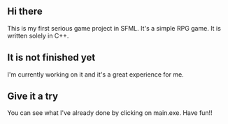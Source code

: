 ## Hi there
This is my first serious game project in SFML. It's a simple RPG game.
It is written solely in C++.

## It is not finished yet
I'm currently working on it and it's a great experience for me.

## Give it a try
You can see what I've already done by clicking on main.exe. Have fun!!
